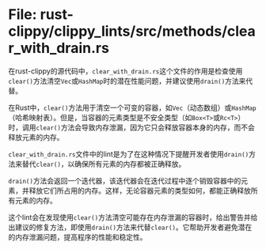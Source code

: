 # File: rust-clippy/clippy_lints/src/methods/clear_with_drain.rs

在rust-clippy的源代码中，`clear_with_drain.rs`这个文件的作用是检查使用`clear()`方法清空`Vec`或`HashMap`时的潜在性能问题，并建议使用`drain()`方法来代替。

在Rust中，`clear()`方法用于清空一个可变的容器，如`Vec`（动态数组）或`HashMap`（哈希映射表）。但是，当容器的元素类型是不安全类型（如`Box<T>`或`Rc<T>`）时，调用`clear()`方法会导致内存泄漏，因为它只会释放容器本身的内存，而不会释放元素的内存。

`clear_with_drain.rs`文件中的lint是为了在这种情况下提醒开发者使用`drain()`方法来替代`clear()`，以确保所有元素的内存都被正确释放。

`drain()`方法会返回一个迭代器，该迭代器会在迭代过程中逐个销毁容器中的元素，并释放它们所占用的内存。这样，无论容器元素的类型如何，都能正确释放所有元素的内存。

这个lint会在发现使用`clear()`方法清空可能存在内存泄漏的容器时，给出警告并给出建议的修复方法，即使用`drain()`方法来代替`clear()`。它帮助开发者避免潜在的内存泄漏问题，提高程序的性能和稳定性。

